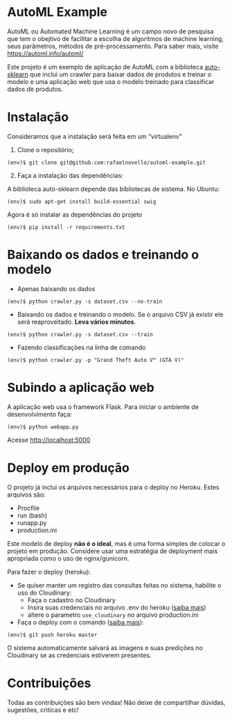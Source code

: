 # AutoML Example

AutoML ou Automated Machine Learning é um campo novo de pesquisa que tem o obejtivo de facilitar a escolha de algoritmos de machine learning, seus parâmetros, métodos de pré-processamento. Para saber mais, visite https://automl.info/automl/

Este projeto é um exemplo de aplicação de AutoML com a biblioteca [auto-sklearn](https://github.com/automl/auto-sklearn) que inclui um crawler para baixar dados de produtos e treinar o modelo e uma aplicação web que usa o modelo treinado para classificar dados de produtos.

# Instalação

Consideramos que a instalação será feita em um "virtualenv"

1. Clone o repositório;

```
(env)$ git clone git@github.com:rafaelnovello/automl-example.git
```

2. Faça a instalação das dependências:

A biblioteca auto-sklearn depende das bibliotecas de sistema. No Ubuntu:

```
(env)$ sudo apt-get install build-essential swig
```
Agora é só instalar as dependências do projeto

```
(env)$ pip install -r requirements.txt
```

# Baixando os dados e treinando o modelo

- Apenas baixando os dados

```
(env)$ python crawler.py -s dataset.csv --no-train
```

- Baixando os dados e treinando o modelo. Se o arquivo CSV já existir ele será reaproveitado. **Leva vários minutos**.

```
(env)$ python crawler.py -s dataset.csv --train
```

- Fazendo classificações na linha de comando

```
(env)$ python crawler.py -p "Grand Theft Auto V™ (GTA V)"
```

# Subindo a aplicação web

A aplicação web usa o framework Flask. Para iniciar o ambiente de desenvolvimento faça:

```
(env)$ python webapp.py
```

Acesse [http://localhost:5000](http://localhost:5000)


# Deploy em produção

O projeto já inclui os arquivos necessários para o deploy no Heroku. Estes arquivos são:

- Procfile
- run (bash)
- runapp.py
- production.ini

Este modelo de deploy **não é o ideal**, mas é uma forma simples de colocar o projeto em produção. Considere usar uma estratégia de deployment mais apropriada como o uso de nginx/gunicorn.

Para fazer o deploy (heroku):

- Se quiser manter um registro das consultas feitas no sistema, habilite o uso do Cloudinary:
  - Faça o cadastro no Cloudinary
  - Insira suas credenciais no arquivo .env do heroku ([saiba mais](https://devcenter.heroku.com/articles/heroku-local#copy-heroku-config-vars-to-your-local-env-file))
  - altere o parametro `use_cloudinary` no arquivo production.ini
- Faça o deploy com o comando ([saiba mais](https://devcenter.heroku.com/articles/git)):
```
(env)$ git push heroku master
```
 
O sistema automaticamente salvará as imagens e suas predições no Cloudinary se as credenciais estiverem presentes.

# Contribuições

Todas as contribuições são bem vindas! Não deixe de compartilhar dúvidas, sugestões, criticas e etc!